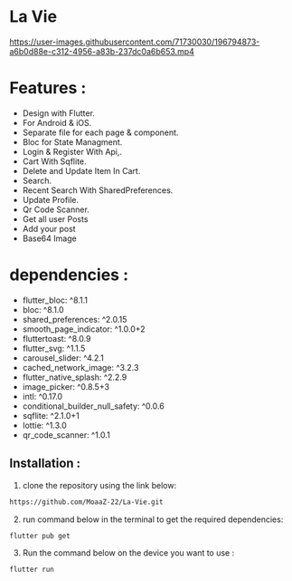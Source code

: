 # La Vie

https://user-images.githubusercontent.com/71730030/196794873-a6b0d88e-c312-4956-a83b-237dc0a6b653.mp4

# Features :
 - Design with Flutter.
 - For Android & iOS.
 - Separate file for each page & component.
 - Bloc for State Managment.
 - Login & Register With Api,.
 - Cart With Sqflite.
 - Delete and Update Item In Cart.
 - Search.
 - Recent Search With SharedPreferences.
 - Update Profile.
 - Qr Code Scanner.
 - Get all user Posts
 - Add your post
 - Base64 Image

# dependencies :
 - flutter_bloc: ^8.1.1
 - bloc: ^8.1.0
 - shared_preferences: ^2.0.15
 - smooth_page_indicator: ^1.0.0+2
 - fluttertoast: ^8.0.9
 - flutter_svg: ^1.1.5
 - carousel_slider: ^4.2.1
 - cached_network_image: ^3.2.3
 - flutter_native_splash: ^2.2.9
 - image_picker: ^0.8.5+3
 - intl: ^0.17.0
 - conditional_builder_null_safety: ^0.0.6
 - sqflite: ^2.1.0+1
 - lottie: ^1.3.0
 - qr_code_scanner: ^1.0.1
  
  
## Installation :

1. clone the repository using the link below:
  ```sh 
  https://github.com/MoaaZ-22/La-Vie.git
  ```
2. run command below in the terminal to get the required dependencies:
  ```sh 
  flutter pub get
  ```
3. Run the command below on the device you want to use :
  ```sh 
  flutter run
  ```
